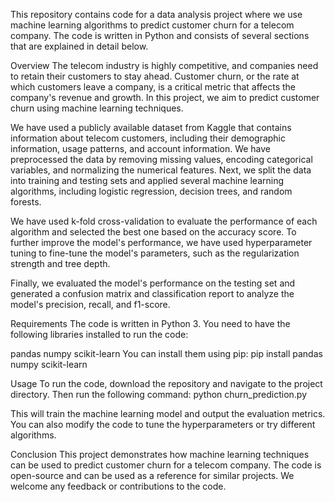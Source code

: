 This repository contains code for a data analysis project where we use machine learning algorithms to predict customer churn for a telecom company. The code is written in Python and consists of several sections that are explained in detail below.

Overview
The telecom industry is highly competitive, and companies need to retain their customers to stay ahead. Customer churn, or the rate at which customers leave a company, is a critical metric that affects the company's revenue and growth. In this project, we aim to predict customer churn using machine learning techniques.

We have used a publicly available dataset from Kaggle that contains information about telecom customers, including their demographic information, usage patterns, and account information. We have preprocessed the data by removing missing values, encoding categorical variables, and normalizing the numerical features. Next, we split the data into training and testing sets and applied several machine learning algorithms, including logistic regression, decision trees, and random forests.

We have used k-fold cross-validation to evaluate the performance of each algorithm and selected the best one based on the accuracy score. To further improve the model's performance, we have used hyperparameter tuning to fine-tune the model's parameters, such as the regularization strength and tree depth.

Finally, we evaluated the model's performance on the testing set and generated a confusion matrix and classification report to analyze the model's precision, recall, and f1-score.

Requirements
The code is written in Python 3. You need to have the following libraries installed to run the code:

pandas
numpy
scikit-learn
You can install them using pip:
pip install pandas numpy scikit-learn

Usage
To run the code, download the repository and navigate to the project directory. Then run the following command:
python churn_prediction.py

This will train the machine learning model and output the evaluation metrics. You can also modify the code to tune the hyperparameters or try different algorithms.

Conclusion
This project demonstrates how machine learning techniques can be used to predict customer churn for a telecom company. The code is open-source and can be used as a reference for similar projects. We welcome any feedback or contributions to the code.
